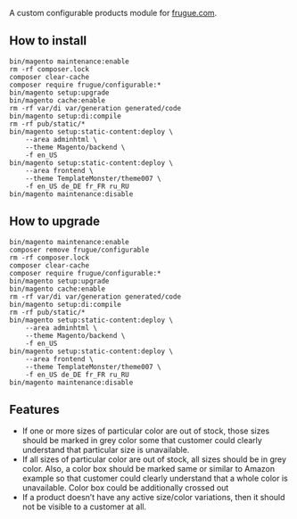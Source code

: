 A custom configurable products module for [frugue.com](https://frugue.com).

## How to install
```        
bin/magento maintenance:enable
rm -rf composer.lock
composer clear-cache
composer require frugue/configurable:*
bin/magento setup:upgrade
bin/magento cache:enable
rm -rf var/di var/generation generated/code
bin/magento setup:di:compile
rm -rf pub/static/*
bin/magento setup:static-content:deploy \
	--area adminhtml \
	--theme Magento/backend \
	-f en_US
bin/magento setup:static-content:deploy \
	--area frontend \
	--theme TemplateMonster/theme007 \
	-f en_US de_DE fr_FR ru_RU
bin/magento maintenance:disable
```

## How to upgrade
```
bin/magento maintenance:enable
composer remove frugue/configurable
rm -rf composer.lock
composer clear-cache
composer require frugue/configurable:*
bin/magento setup:upgrade
bin/magento cache:enable
rm -rf var/di var/generation generated/code
bin/magento setup:di:compile
rm -rf pub/static/*
bin/magento setup:static-content:deploy \
	--area adminhtml \
	--theme Magento/backend \
	-f en_US
bin/magento setup:static-content:deploy \
	--area frontend \
	--theme TemplateMonster/theme007 \
	-f en_US de_DE fr_FR ru_RU
bin/magento maintenance:disable
```

## Features
- If one or more sizes of particular color are out of stock, those sizes should be marked in grey color some that customer could clearly understand that particular size is unavailable.
- If all sizes of particular color are out of stock, all sizes should be in grey color. Also, a color box should be marked same or similar to Amazon example so that customer could clearly understand that a whole color is unavailable. Color box could be additionally crossed out
- If a product doesn’t have any active size/color variations, then it should not be visible to a customer at all.